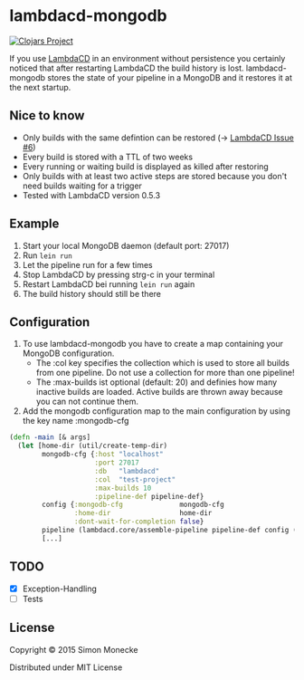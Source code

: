 # lambdacd-mongodb

[![Clojars Project](http://clojars.org/lambdacd-mongodb/latest-version.svg)](http://clojars.org/lambdacd-mongodb)

If you use [LambdaCD](https://github.com/flosell/lambdacd) in an environment without persistence you certainly noticed that after restarting LambdaCD the build history is lost. lambdacd-mongodb stores the state of your pipeline in a MongoDB and it restores it at the next startup.

## Nice to know

* Only builds with the same defintion can be restored (-> [LambdaCD Issue #6](https://github.com/flosell/lambdacd/issues/6))
* Every build is stored with a TTL of two weeks
* Every running or waiting build is displayed as killed after restoring
* Only builds with at least two active steps are stored because you don't need builds waiting for a trigger 
* Tested with LambdaCD version 0.5.3

## Example

1. Start your local MongoDB daemon (default port: 27017)
2. Run `lein run`
3. Let the pipeline run for a few times
4. Stop LambdaCD by pressing strg-c in your terminal
5. Restart LambdaCD bei running `lein run` again
6. The build history should still be there

## Configuration

1. To use lambdacd-mongodb you have to create a map containing your MongoDB configuration.
   * The :col key specifies the collection which is used to store all builds from one pipeline. Do not use a collection for more than one pipeline!
   * The :max-builds ist optional (default: 20) and definies how many inactive builds are loaded. Active builds are thrown away because you can not continue them.
2. Add the mongodb configuration map to the main configuration by using the key name :mongodb-cfg

```clojure
(defn -main [& args]
  (let [home-dir (util/create-temp-dir)
        mongodb-cfg {:host "localhost"
                     :port 27017
                     :db   "lambdacd"
                     :col  "test-project"
                     :max-builds 10
                     :pipeline-def pipeline-def}
        config {:mongodb-cfg              mongodb-cfg
                :home-dir                 home-dir
                :dont-wait-for-completion false}
        pipeline (lambdacd.core/assemble-pipeline pipeline-def config (mongodb-state/new-mongodb-state config))
        [...]
```

## TODO

- [x] Exception-Handling
- [ ] Tests

## License

Copyright © 2015 Simon Monecke

Distributed under MIT License
